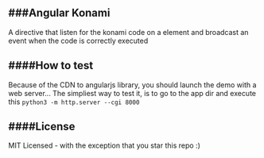 ###Angular Konami 
-----------------
A directive that listen for the konami code on a element and broadcast an event when the code is correctly executed

####How to test
---------------
Because of the CDN to angularjs library, you should launch the demo with a web server... 
The simpliest way to test it, is to go to the app dir and execute this `python3 -m http.server --cgi 8000`

####License
-----------
MIT Licensed - with the exception that you star this repo :)

